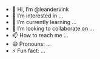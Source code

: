 - 👋 Hi, I’m @leandervink
- 👀 I’m interested in ...
- 🌱 I’m currently learning ...
- 💞️ I’m looking to collaborate on ...
- 📫 How to reach me ...
- 😄 Pronouns: ...
- ⚡ Fun fact: ...

<!---
leandervink/leandervink is a ✨ special ✨ repository because its `README.md` (this file) appears on your GitHub profile.
You can click the Preview link to take a look at your changes.
--->
